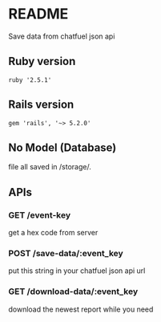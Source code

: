 # README
  Save data from chatfuel json api

## Ruby version

    ruby '2.5.1'

## Rails version

    gem 'rails', '~> 5.2.0'

## No Model (Database)
  file all saved in /storage/.

## APIs
### GET /event-key
  get a hex code from server

### POST /save-data/:event_key
  put this string in your chatfuel json api url

### GET /download-data/:event_key
  download the newest report while you need
